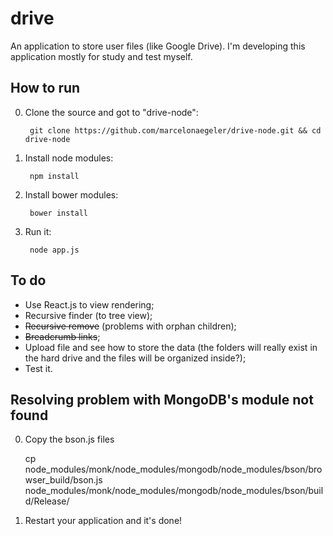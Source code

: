# drive
An application to store user files (like Google Drive).
I'm developing this application mostly for study and test myself.

## How to run

0. Clone the source and got to "drive-node":
        
        git clone https://github.com/marcelonaegeler/drive-node.git && cd drive-node

0. Install node modules:
        
        npm install

0. Install bower modules:
        
        bower install

0. Run it:
        
        node app.js


## To do
* Use React.js to view rendering;
* Recursive finder (to tree view);
* ~~Recursive remove~~ (problems with orphan children);
* ~~Breadcrumb links~~;
* Upload file and see how to store the data (the folders will really exist in the hard drive and the files will be organized inside?);
* Test it.


## Resolving problem with MongoDB's module not found

0. Copy the bson.js files

    cp node_modules/monk/node_modules/mongodb/node_modules/bson/browser_build/bson.js node_modules/monk/node_modules/mongodb/node_modules/bson/build/Release/

0. Restart your application and it's done!
